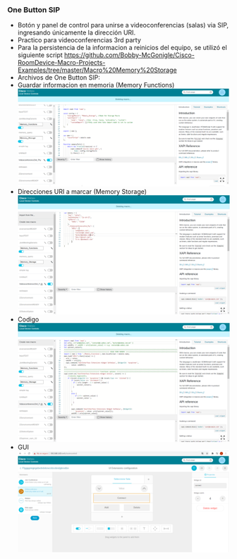 ### One Button SIP
- Botón y panel de control para unirse a videoconferencias (salas) via SIP, ingresando únicamente la dirección URI.
- Practico para videoconferencias 3rd party 
- Para la persistencia de la informacion a reinicios del equipo, se utilizó el siguiente script  https://github.com/Bobby-McGonigle/Cisco-RoomDevice-Macro-Projects-Examples/tree/master/Macro%20Memory%20Storage
-  Archivos de One Button SIP:
-  Guardar informacion en memoria (Memory Functions) 
![alt text](https://github.com/JoseRev/XAPI-Macro-Telepresence/blob/main/img/memory_functions.png?raw=true)
 - Direcciones URI a marcar (Memory Storage)
![alt text](https://github.com/JoseRev/XAPI-Macro-Telepresence/blob/main/img/memory_storage.png?raw=true)
 - Codigo
![alt text](https://github.com/JoseRev/XAPI-Macro-Telepresence/blob/main/img/Conference%20Code.png?raw=true)
 - GUI
![alt text](https://github.com/JoseRev/XAPI-Macro-Telepresence/blob/main/img/One%20Button%20SIP.png?raw=true)
